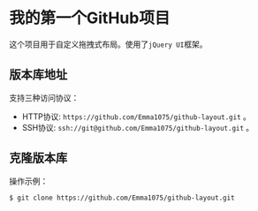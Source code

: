 # 我的第一个GitHub项目

这个项目用于自定义拖拽式布局。使用了`jQuery UI`框架。

## 版本库地址

支持三种访问协议：

* HTTP协议: `https://github.com/Emma1075/github-layout.git` 。
* SSH协议: `ssh://git@github.com/Emma1075/github-layout.git` 。

## 克隆版本库

操作示例：

    $ git clone https://github.com/Emma1075/github-layout.git
